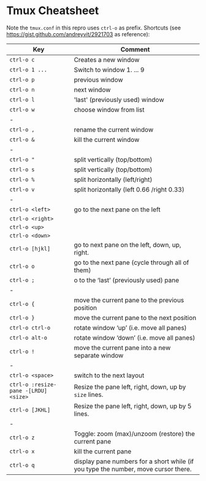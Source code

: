 # Tmux Cheatsheet

Note the `tmux.conf` in this repro uses `ctrl-o` as prefix.  Shortcuts (see
https://gist.github.com/andreyvit/2921703 as reference):

| Key               | Comment                                              |
| ------------------| -----------------------------------------------------|
| `ctrl-o c`        | Creates a new window                                 |
| `ctrl-o 1 ...`    | Switch to window 1. ... 9                            |
| `ctrl-o p`        | previous window                                      |
| `ctrl-o n`        | next window                                          |
| `ctrl-o l`        | 'last' (previously used)  window                     |
| `ctrl-o w`        | choose window from list                              |
| -                 |                                                      |
| `ctrl-o ,`        | rename the current window                            |
| `ctrl-o &`        | kill  the current window                             |
| -                 |                                                      |
| `ctrl-o "`        | split vertically (top/bottom)                        |
| `ctrl-o s`        | split vertically (top/bottom)                        |
| `ctrl-o %`        | split horizontally (left/right)                      |
| `ctrl-o v`        | split horizontally (left 0.66 /right 0.33)           |
| -                 |                                                      |
| `ctrl-o <left>`   | go to the next pane on the left                      |
| `ctrl-o <right>`  |                                                      |
| `ctrl-o <up>`     |                                                      |
| `ctrl-o <down>`   |                                                      |
| `ctrl-o [hjkl]`   | go to next pane on the left, down, up, right.        |
| `ctrl-o o`        | go to the next pane (cycle through all of them)      |
| `ctrl-o ;`        | o to the ‘last’ (previously used) pane               |
| -                 |                                                      |
| `ctrl-o {`        | move the current pane to the previous position       |
| `ctrl-o }`        | move the current pane to the next position           |
| `ctrl-o ctrl-o`   | rotate window ‘up’ (i.e. move all panes)             |
| `ctrl-o alt-o`    | rotate window ‘down’ (i.e. move all panes)           |
| `ctrl-o !`        | move the current pane into a new separate window     |
| -                 |                                                      |
| `ctrl-o <space>`  | switch to the next layout                            |
| `ctrl-o :resize-pane -[LRDU] <size>`  | Resize the pane left, right, down, up by `size` lines. |
| `ctrl-o [JKHL]`   | Resize the pane left, right, down, up by 5 lines.  |
| -                 |                                                      |
| `ctrl-o z`        | Toggle: zoom (max)/unzoom (restore) the current pane |
| `ctrl-o x`        | kill the current pane                                |
| `ctrl-o q`        | display pane numbers for a short while (if you type the number, move cursor there. |


